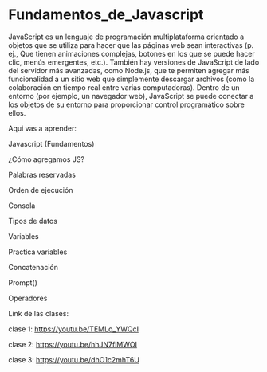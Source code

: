 # Fundamentos_de_Javascript

JavaScript es un lenguaje de programación multiplataforma orientado a objetos que se utiliza para hacer que las páginas web sean interactivas (p. ej., Que tienen animaciones complejas, botones en los que se puede hacer clic, menús emergentes, etc.). También hay versiones de JavaScript de lado del servidor más avanzadas, como Node.js, que te permiten agregar más funcionalidad a un sitio web que simplemente descargar archivos (como la colaboración en tiempo real entre varias computadoras). Dentro de un entorno (por ejemplo, un navegador web), JavaScript se puede conectar a los objetos de su entorno para proporcionar control programático sobre ellos.


Aqui vas a aprender: 

Javascript (Fundamentos)

¿Cómo agregamos JS?

Palabras reservadas

Orden de ejecución

Consola

Tipos de datos

Variables

Practica variables

Concatenación

Prompt()

Operadores

Link de las clases:

clase 1: https://youtu.be/TEMLo_YWQcI


clase 2: https://youtu.be/hhJN7fiMWOI


clase 3: https://youtu.be/dhO1c2mhT6U
